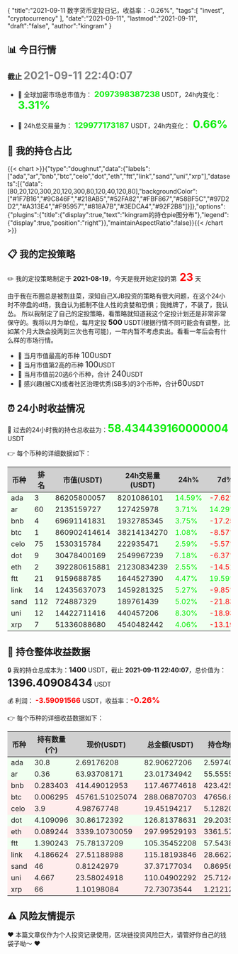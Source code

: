 {
  "title":"2021-09-11 数字货币定投日记，收益率：-0.26%",
  "tags":[
    "invest",
    "cryptocurrency"
  ],
  "date":"2021-09-11",
  "lastmod":"2021-09-11",
  "draft":"false",
  "author":"kingram"
}

##  📊 今日行情
### 截止 <font color=grey size=5 >**2021-09-11 22:40:07**</font>
- 🍖 全球加密市场总市值为：<font color=#00EC00 size=4 > **2097398387238**</font> USDT，24h内变化：<font color=#00EC00 size=5 > **3.31%**</font>

- 🍤 24h总交易量为：<font color=#00EC00 size=4 > **129977173187**</font> USDT，24h内变化：<font color=#00EC00 size=5 > **0.66%**</font>

## 🎨 我的持仓占比
   {{< chart >}}{"type":"doughnut","data":{"labels":["ada","ar","bnb","btc","celo","dot","eth","ftt","link","sand","uni","xrp"],"datasets":[{"data":[80,20,120,300,20,120,300,80,120,40,120,80],"backgroundColor":["#1F7B16","#9C846F","#218AB5","#52FA82","#FBF867","#58BF5C","#97D2D2","#A313E4","#F95957","#818A7B","#3EDCA4","#92F2B8"]}]},"options":{"plugins":{"title":{"display":true,"text":"kingram的持仓pie图分布"},"legend":{"display":true,"position":"right"}},"maintainAspectRatio":false}}{{< /chart >}}

## 📋 我的定投策略
 ✏️ 我的定投策略制定于 **2021-08-19**，今天是我开始定投的第<font color=#FF0000 size=5 > **23**</font> 天

<div>由于我在币圈总是被割韭菜，深知自己XJB投资的策略有很大问题，在这个24小时不停盘的d场，我自认为抵制不住人性的贪婪和恐惧；我摊牌了，不装了，我认怂。
所以我制定了自己的定投策略，看策略就知道我这个定投计划还是非常非常保守的。我将以月为单位，每月定投 <font size=3 ><strong> 500 </strong></font> USDT(根据行情不同可能会有调整，比如某个月大跌会投两到三次也有可能)，一年内暂不考虑卖出。看看一年后会有什么样的市场行情。</div>

- 🥇 当月市值最高的币种 <font size=4 >100</font>USDT
- 🥈 当月市值第2高的币种 <font size=4 >100</font>USDT
- 🥉 当月市值前20选6个币种，合计 <font size=4 >240</font>USDT
- 🏅 感兴趣(被CX)或者社区治理优秀(SB多)的3个币种，合计<font size=4 >60</font>USDT

## ⏰ 24小时收益情况
📌 过去的24小时我的持仓总收益为：<font color=#00EC00 size=5 >**58.434439160000004**</font> USDT

👉 每个币种的详细数据如下：
<table>
    <thead><tr bgcolor="#d0d0d0" ><th>币种</th><th>排名</th><th>市值(USDT)</th><th>24h交易量(USDT)</th><th>24h%</th><th>7d%</th><th>24h收益</th></tr></thead>
    <tbody>
    <tr>
        <td bgcolor=#F0FFF0>ada</td>
        <td bgcolor=#F0FFF0>3</td>
        <td bgcolor=#F0FFF0>86205800057</td>
        <td bgcolor=#F0FFF0>8201086101</td>
        <td bgcolor=#F0FFF0><font color=#00EC00>14.59%</font></td>
        <td bgcolor=#F0FFF0><font color=#FF0000>-7.62%</font></td>
        <td bgcolor=#F0FFF0><font color=#00EC00 size=3 ><strong>10.55715654</strong></font></td>
    </tr>
    <tr>
        <td bgcolor=#F0FFF0>ar</td>
        <td bgcolor=#F0FFF0>60</td>
        <td bgcolor=#F0FFF0>2135159727</td>
        <td bgcolor=#F0FFF0>127425978</td>
        <td bgcolor=#F0FFF0><font color=#00EC00>3.71%</font></td>
        <td bgcolor=#F0FFF0><font color=#00EC00>14.29%</font></td>
        <td bgcolor=#F0FFF0><font color=#00EC00 size=3 ><strong>0.82352592</strong></font></td>
    </tr>
    <tr>
        <td bgcolor=#F0FFF0>bnb</td>
        <td bgcolor=#F0FFF0>4</td>
        <td bgcolor=#F0FFF0>69691141831</td>
        <td bgcolor=#F0FFF0>1932785345</td>
        <td bgcolor=#F0FFF0><font color=#00EC00>3.75%</font></td>
        <td bgcolor=#F0FFF0><font color=#FF0000>-17.25%</font></td>
        <td bgcolor=#F0FFF0><font color=#00EC00 size=3 ><strong>4.24700574</strong></font></td>
    </tr>
    <tr>
        <td bgcolor=#F0FFF0>btc</td>
        <td bgcolor=#F0FFF0>1</td>
        <td bgcolor=#F0FFF0>860902414614</td>
        <td bgcolor=#F0FFF0>38214134270</td>
        <td bgcolor=#F0FFF0><font color=#00EC00>1.08%</font></td>
        <td bgcolor=#F0FFF0><font color=#FF0000>-8.57%</font></td>
        <td bgcolor=#F0FFF0><font color=#00EC00 size=3 ><strong>3.08683309</strong></font></td>
    </tr>
    <tr>
        <td bgcolor=#F0FFF0>celo</td>
        <td bgcolor=#F0FFF0>75</td>
        <td bgcolor=#F0FFF0>1530315784</td>
        <td bgcolor=#F0FFF0>222935471</td>
        <td bgcolor=#F0FFF0><font color=#00EC00>2.59%</font></td>
        <td bgcolor=#F0FFF0><font color=#FF0000>-5.57%</font></td>
        <td bgcolor=#F0FFF0><font color=#00EC00 size=3 ><strong>0.49195394</strong></font></td>
    </tr>
    <tr>
        <td bgcolor=#F0FFF0>dot</td>
        <td bgcolor=#F0FFF0>9</td>
        <td bgcolor=#F0FFF0>30478400169</td>
        <td bgcolor=#F0FFF0>2549967239</td>
        <td bgcolor=#F0FFF0><font color=#00EC00>7.18%</font></td>
        <td bgcolor=#F0FFF0><font color=#FF0000>-6.37%</font></td>
        <td bgcolor=#F0FFF0><font color=#00EC00 size=3 ><strong>8.49121951</strong></font></td>
    </tr>
    <tr>
        <td bgcolor=#F0FFF0>eth</td>
        <td bgcolor=#F0FFF0>2</td>
        <td bgcolor=#F0FFF0>392280615881</td>
        <td bgcolor=#F0FFF0>21230834239</td>
        <td bgcolor=#F0FFF0><font color=#00EC00>2.55%</font></td>
        <td bgcolor=#F0FFF0><font color=#FF0000>-14.51%</font></td>
        <td bgcolor=#F0FFF0><font color=#00EC00 size=3 ><strong>7.40419983</strong></font></td>
    </tr>
    <tr>
        <td bgcolor=#F0FFF0>ftt</td>
        <td bgcolor=#F0FFF0>21</td>
        <td bgcolor=#F0FFF0>9159688785</td>
        <td bgcolor=#F0FFF0>1644527390</td>
        <td bgcolor=#F0FFF0><font color=#00EC00>4.47%</font></td>
        <td bgcolor=#F0FFF0><font color=#00EC00>19.59%</font></td>
        <td bgcolor=#F0FFF0><font color=#00EC00 size=3 ><strong>4.50821999</strong></font></td>
    </tr>
    <tr>
        <td bgcolor=#F0FFF0>link</td>
        <td bgcolor=#F0FFF0>14</td>
        <td bgcolor=#F0FFF0>12435637073</td>
        <td bgcolor=#F0FFF0>1459281325</td>
        <td bgcolor=#F0FFF0><font color=#00EC00>5.27%</font></td>
        <td bgcolor=#F0FFF0><font color=#FF0000>-9.85%</font></td>
        <td bgcolor=#F0FFF0><font color=#00EC00 size=3 ><strong>5.76918756</strong></font></td>
    </tr>
    <tr>
        <td bgcolor=#F0FFF0>sand</td>
        <td bgcolor=#F0FFF0>112</td>
        <td bgcolor=#F0FFF0>724887329</td>
        <td bgcolor=#F0FFF0>189761439</td>
        <td bgcolor=#F0FFF0><font color=#00EC00>5.02%</font></td>
        <td bgcolor=#F0FFF0><font color=#FF0000>-21.83%</font></td>
        <td bgcolor=#F0FFF0><font color=#00EC00 size=3 ><strong>1.78487539</strong></font></td>
    </tr>
    <tr>
        <td bgcolor=#F0FFF0>uni</td>
        <td bgcolor=#F0FFF0>12</td>
        <td bgcolor=#F0FFF0>14422711416</td>
        <td bgcolor=#F0FFF0>440457206</td>
        <td bgcolor=#F0FFF0><font color=#00EC00>8.30%</font></td>
        <td bgcolor=#F0FFF0><font color=#FF0000>-18.93%</font></td>
        <td bgcolor=#F0FFF0><font color=#00EC00 size=3 ><strong>8.43035745</strong></font></td>
    </tr>
    <tr>
        <td bgcolor=#F0FFF0>xrp</td>
        <td bgcolor=#F0FFF0>7</td>
        <td bgcolor=#F0FFF0>51336088680</td>
        <td bgcolor=#F0FFF0>4540482442</td>
        <td bgcolor=#F0FFF0><font color=#00EC00>4.06%</font></td>
        <td bgcolor=#F0FFF0><font color=#FF0000>-13.19%</font></td>
        <td bgcolor=#F0FFF0><font color=#00EC00 size=3 ><strong>2.8399042</strong></font></td>
    </tr>
    </tbody>
</table>

## 🎯 持仓整体收益数据

🔒 我的持仓总成本为：<font size=3 >**1400**</font> USDT，截止 **2021-09-11 22:40:07**，总价值为：<font  size=5 >**1396.40908434**</font> USDT

💰 利润： <font color=#FF0000 size=3 >**-3.59091566**</font> USDT，收益率：<font color=#FF0000 size=4 >**-0.26%**</font>

👉 每个币种的详细收益数据如下：

<table>
    <thead><tr bgcolor="#d0d0d0" ><th>币种</th><th>持有数量(个)</th><th>现价(USDT)</th><th>总金额(USDT)</th><th>持仓均价(USDT)</th><th>成本(USDT)</th><th>利润(USDT)</th><th>收益率</th></tr></thead>
    <tbody>
    <tr>
        <td bgcolor=#F0FFF0>ada</td>
        <td bgcolor=#F0FFF0>30.8</td>
        <td bgcolor=#F0FFF0>2.69176208</td>
        <td bgcolor=#F0FFF0>82.90627206</td>
        <td bgcolor=#F0FFF0>2.5974026</td>
        <td bgcolor=#F0FFF0>80</td>
        <td bgcolor=#F0FFF0>2.90627206</td>
        <td bgcolor=#F0FFF0><font color=#00EC00 size=3 ><strong>3.63%</strong></font></td>
    </tr>
    <tr>
        <td bgcolor=#F0FFF0>ar</td>
        <td bgcolor=#F0FFF0>0.36</td>
        <td bgcolor=#F0FFF0>63.93708171</td>
        <td bgcolor=#F0FFF0>23.01734942</td>
        <td bgcolor=#F0FFF0>55.55555556</td>
        <td bgcolor=#F0FFF0>20</td>
        <td bgcolor=#F0FFF0>3.01734942</td>
        <td bgcolor=#F0FFF0><font color=#00EC00 size=3 ><strong>15.09%</strong></font></td>
    </tr>
    <tr>
        <td bgcolor=#FFECEC>bnb</td>
        <td bgcolor=#FFECEC>0.283403</td>
        <td bgcolor=#FFECEC>414.49012953</td>
        <td bgcolor=#FFECEC>117.46774618</td>
        <td bgcolor=#FFECEC>423.42529896</td>
        <td bgcolor=#FFECEC>120</td>
        <td bgcolor=#FFECEC>-2.53225382</td>
        <td bgcolor=#FFECEC><font color=#FF0000 size=3 ><strong>-2.11%</strong></font></td>
    </tr>
    <tr>
        <td bgcolor=#FFECEC>btc</td>
        <td bgcolor=#FFECEC>0.006295</td>
        <td bgcolor=#FFECEC>45761.51025074</td>
        <td bgcolor=#FFECEC>288.06870703</td>
        <td bgcolor=#FFECEC>47656.87053217</td>
        <td bgcolor=#FFECEC>300</td>
        <td bgcolor=#FFECEC>-11.93129297</td>
        <td bgcolor=#FFECEC><font color=#FF0000 size=3 ><strong>-3.98%</strong></font></td>
    </tr>
    <tr>
        <td bgcolor=#FFECEC>celo</td>
        <td bgcolor=#FFECEC>3.9</td>
        <td bgcolor=#FFECEC>4.98767748</td>
        <td bgcolor=#FFECEC>19.45194217</td>
        <td bgcolor=#FFECEC>5.12820513</td>
        <td bgcolor=#FFECEC>20</td>
        <td bgcolor=#FFECEC>-0.54805783</td>
        <td bgcolor=#FFECEC><font color=#FF0000 size=3 ><strong>-2.74%</strong></font></td>
    </tr>
    <tr>
        <td bgcolor=#F0FFF0>dot</td>
        <td bgcolor=#F0FFF0>4.109096</td>
        <td bgcolor=#F0FFF0>30.86172392</td>
        <td bgcolor=#F0FFF0>126.81378631</td>
        <td bgcolor=#F0FFF0>29.20350364</td>
        <td bgcolor=#F0FFF0>120</td>
        <td bgcolor=#F0FFF0>6.81378631</td>
        <td bgcolor=#F0FFF0><font color=#00EC00 size=3 ><strong>5.68%</strong></font></td>
    </tr>
    <tr>
        <td bgcolor=#FFECEC>eth</td>
        <td bgcolor=#FFECEC>0.089244</td>
        <td bgcolor=#FFECEC>3339.10730059</td>
        <td bgcolor=#FFECEC>297.99529193</td>
        <td bgcolor=#FFECEC>3361.57052575</td>
        <td bgcolor=#FFECEC>300</td>
        <td bgcolor=#FFECEC>-2.00470807</td>
        <td bgcolor=#FFECEC><font color=#FF0000 size=3 ><strong>-0.67%</strong></font></td>
    </tr>
    <tr>
        <td bgcolor=#F0FFF0>ftt</td>
        <td bgcolor=#F0FFF0>1.390243</td>
        <td bgcolor=#F0FFF0>75.78137209</td>
        <td bgcolor=#F0FFF0>105.35452208</td>
        <td bgcolor=#F0FFF0>57.543897</td>
        <td bgcolor=#F0FFF0>80</td>
        <td bgcolor=#F0FFF0>25.35452208</td>
        <td bgcolor=#F0FFF0><font color=#00EC00 size=3 ><strong>31.69%</strong></font></td>
    </tr>
    <tr>
        <td bgcolor=#FFECEC>link</td>
        <td bgcolor=#FFECEC>4.186624</td>
        <td bgcolor=#FFECEC>27.51188988</td>
        <td bgcolor=#FFECEC>115.18193846</td>
        <td bgcolor=#FFECEC>28.66271249</td>
        <td bgcolor=#FFECEC>120</td>
        <td bgcolor=#FFECEC>-4.81806154</td>
        <td bgcolor=#FFECEC><font color=#FF0000 size=3 ><strong>-4.02%</strong></font></td>
    </tr>
    <tr>
        <td bgcolor=#FFECEC>sand</td>
        <td bgcolor=#FFECEC>46</td>
        <td bgcolor=#FFECEC>0.81242979</td>
        <td bgcolor=#FFECEC>37.37177034</td>
        <td bgcolor=#FFECEC>0.86956522</td>
        <td bgcolor=#FFECEC>40</td>
        <td bgcolor=#FFECEC>-2.62822966</td>
        <td bgcolor=#FFECEC><font color=#FF0000 size=3 ><strong>-6.57%</strong></font></td>
    </tr>
    <tr>
        <td bgcolor=#FFECEC>uni</td>
        <td bgcolor=#FFECEC>4.667</td>
        <td bgcolor=#FFECEC>23.58024918</td>
        <td bgcolor=#FFECEC>110.04902292</td>
        <td bgcolor=#FFECEC>25.71244911</td>
        <td bgcolor=#FFECEC>120</td>
        <td bgcolor=#FFECEC>-9.95097708</td>
        <td bgcolor=#FFECEC><font color=#FF0000 size=3 ><strong>-8.29%</strong></font></td>
    </tr>
    <tr>
        <td bgcolor=#FFECEC>xrp</td>
        <td bgcolor=#FFECEC>66</td>
        <td bgcolor=#FFECEC>1.10198084</td>
        <td bgcolor=#FFECEC>72.73073544</td>
        <td bgcolor=#FFECEC>1.21212121</td>
        <td bgcolor=#FFECEC>80</td>
        <td bgcolor=#FFECEC>-7.26926456</td>
        <td bgcolor=#FFECEC><font color=#FF0000 size=3 ><strong>-9.09%</strong></font></td>
    </tr>
    </tbody>
</table>

## ⚠️ 风险友情提示
❤️ 本篇文章仅作为个人投资记录使用，区块链投资风险巨大，请管好你自己的钱袋子呦～ ❤️